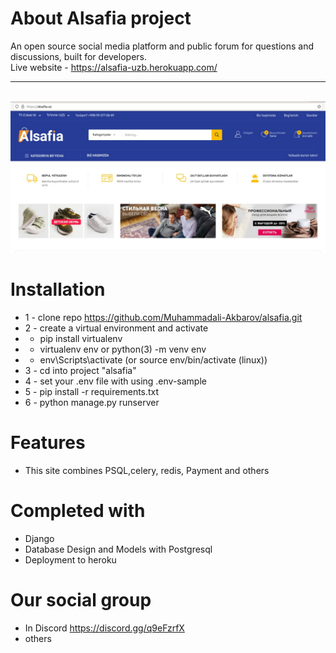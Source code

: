 # About Alsafia project
An open source social media platform and public forum for questions and discussions, built for developers. <br>
Live website - https://alsafia-uzb.herokuapp.com/ <hr><br>
<img src="./staticfiles/alsafia1.jpg">


# Installation
* 1 - clone repo https://github.com/Muhammadali-Akbarov/alsafia.git
* 2 - create a virtual environment and activate
*  - pip install virtualenv
*  - virtualenv env or python(3) -m venv env
*  - env\Scripts\activate  (or source env/bin/activate (linux))
* 3 - cd into project "alsafia"
* 4 - set your .env file with using .env-sample
* 5 - pip install -r requirements.txt
* 6 - python manage.py runserver


# Features
* This site combines PSQL,celery, redis, Payment and others


# Completed with
* Django 
* Database Design and Models with Postgresql
* Deployment to heroku

# Our social group <br>
* In Discord  https://discord.gg/q9eFzrfX
* others


